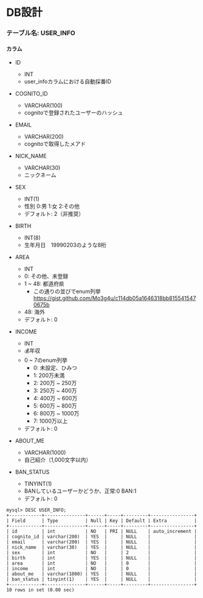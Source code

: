 # DB設計

### テーブル名: USER_INFO
#### カラム
* ID
  * INT
  * user_infoカラムにおける自動採番ID

* COGNITO_ID
  * VARCHAR(100)
  * cognitoで登録されたユーザーのハッシュ
    
* EMAIL
  * VARCHAR(200)
  * cognitoで取得したメアド
    
* NICK_NAME
  * VARCHAR(30)
  * ニックネーム
  
* SEX
  * INT(1)
  * 性別 0:男 1:女 2:その他
  * デフォルト: 2（非推奨）
  
* BIRTH
  * INT(8)
  * 生年月日　19990203のような8桁
  
* AREA
  * INT
  * 0: その他、未登録  
  * 1 ~ 48: 都道府県
    * この通りの並びでenum列挙 https://gist.github.com/Mo3g4u/c114db05a1646318bb8155415470675b
  * 48: 海外
  * デフォルト: 0
  
* INCOME
  * INT
  * 💰年収
  * 0 ~ 7のenum列挙
    * 0: 未設定、ひみつ
    * 1: 200万未満
    * 2: 200万 ~ 250万
    * 3: 250万 ~ 400万
    * 4: 400万 ~ 600万
    * 5: 600万 ~ 800万
    * 6: 800万 ~ 1000万
    * 7: 1000万以上
  * デフォルト: 0
  
* ABOUT_ME
  * VARCHAR(1000)
  * 自己紹介（1,000文字以内）
  
* BAN_STATUS
  * TINYINT(1)
  * BANしているユーザーかどうか、正常:0 BAN:1
  * デフォルト: 0
  

```
mysql> DESC USER_INFO;
+------------+---------------+------+-----+---------+----------------+
| Field      | Type          | Null | Key | Default | Extra          |
+------------+---------------+------+-----+---------+----------------+
| id         | int           | NO   | PRI | NULL    | auto_increment |
| cognito_id | varchar(200)  | YES  |     | NULL    |                |
| email      | varchar(200)  | YES  |     | NULL    |                |
| nick_name  | varchar(30)   | YES  |     | NULL    |                |
| sex        | int           | NO   |     | 2       |                |
| birth      | int           | YES  |     | NULL    |                |
| area       | int           | NO   |     | 0       |                |
| income     | int           | NO   |     | 0       |                |
| about_me   | varchar(1000) | YES  |     | NULL    |                |
| ban_status | tinyint(1)    | YES  |     | NULL    |                |
+------------+---------------+------+-----+---------+----------------+
10 rows in set (0.00 sec)
```